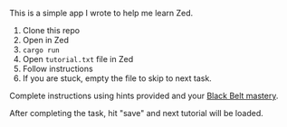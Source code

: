 This is a simple app I wrote to help me learn Zed.

1. Clone this repo
2. Open in Zed
3. `cargo run`
4. Open `tutorial.txt` file in Zed
5. Follow instructions
6. If you are stuck, empty the file to skip to next task.

Complete instructions using hints provided and your [Black Belt mastery](https://zed.dev/blog/text-manipulation).

After completing the task, hit "save" and next tutorial will be loaded.
